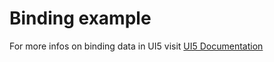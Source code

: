 # Binding example

For more infos on binding data in UI5 visit [UI5 Documentation](https://openui5.hana.ondemand.com/#/topic/68b9644a253741e8a4b9e4279a35c247)